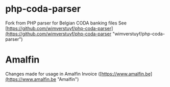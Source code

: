 # php-coda-parser
Fork from PHP parser for Belgian CODA banking files
See [https://github.com/wimverstuyf/php-coda-parser](https://github.com/wimverstuyf/php-coda-parser "wimverstuyf/php-coda-parser")

# Amalfin
Changes made for usage in Amalfin Invoice ([https://www.amalfin.be](https://www.amalfin.be "Amalfin")
